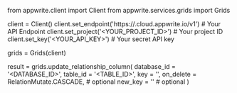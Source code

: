 from appwrite.client import Client
from appwrite.services.grids import Grids

client = Client()
client.set_endpoint('https://<REGION>.cloud.appwrite.io/v1') # Your API Endpoint
client.set_project('<YOUR_PROJECT_ID>') # Your project ID
client.set_key('<YOUR_API_KEY>') # Your secret API key

grids = Grids(client)

result = grids.update_relationship_column(
    database_id = '<DATABASE_ID>',
    table_id = '<TABLE_ID>',
    key = '',
    on_delete = RelationMutate.CASCADE, # optional
    new_key = '' # optional
)
